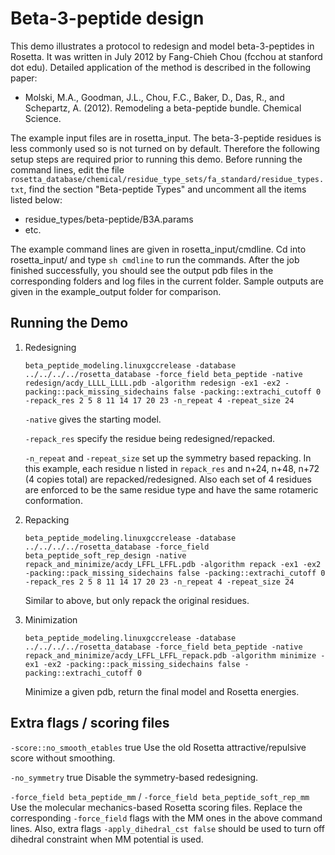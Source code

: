 Beta-3-peptide design
=====================

This demo illustrates a protocol to redesign and model beta-3-peptides in Rosetta.
It was written in July 2012 by Fang-Chieh Chou (fcchou at stanford dot edu).
Detailed application of the method is described in the following paper:

* Molski, M.A., Goodman, J.L., Chou, F.C., Baker, D., Das, R., and Schepartz, A. (2012). Remodeling a beta-peptide bundle. Chemical Science.

The example input files are in rosetta_input.
The beta-3-peptide residues is less commonly used so is not turned on by default. Therefore the following setup steps are required prior to running this demo.
Before running the command lines, edit the file `rosetta_database/chemical/residue_type_sets/fa_standard/residue_types.txt`, find the section "Beta-peptide Types" and uncomment all the items listed below:

* residue_types/beta-peptide/B3A.params
* etc.

The example command lines are given in rosetta_input/cmdline.
Cd into rosetta_input/ and type `sh cmdline` to run the commands.
After the job finished successfully, you should see the output pdb files in the corresponding folders and log files in the current folder.
Sample outputs are given in the example_output folder for comparison.

Running the Demo
----------------

1. Redesigning
   ```
   beta_peptide_modeling.linuxgccrelease -database  ../../../../rosetta_database -force_field beta_peptide -native redesign/acdy_LLLL_LLLL.pdb -algorithm redesign -ex1 -ex2 -packing::pack_missing_sidechains false -packing::extrachi_cutoff 0 -repack_res 2 5 8 11 14 17 20 23 -n_repeat 4 -repeat_size 24
   ```

   `-native` gives the starting model.

   `-repack_res` specify the residue being redesigned/repacked.

   `-n_repeat` and `-repeat_size` set up the symmetry based repacking. In this example, each residue n listed in `repack_res` and n+24, n+48, n+72 (4 copies total) are repacked/redesigned. Also each set of 4 residues are enforced to be the same residue type and have the same rotameric conformation.

2. Repacking
   ```
   beta_peptide_modeling.linuxgccrelease -database ../../../../rosetta_database -force_field beta_peptide_soft_rep_design -native repack_and_minimize/acdy_LFFL_LFFL.pdb -algorithm repack -ex1 -ex2 -packing::pack_missing_sidechains false -packing::extrachi_cutoff 0 -repack_res 2 5 8 11 14 17 20 23 -n_repeat 4 -repeat_size 24
   ```
   Similar to above, but only repack the original residues.

3. Minimization
   ```
   beta_peptide_modeling.linuxgccrelease -database  ../../../../rosetta_database -force_field beta_peptide -native repack_and_minimize/acdy_LFFL_LFFL_repack.pdb -algorithm minimize -ex1 -ex2 -packing::pack_missing_sidechains false -packing::extrachi_cutoff 0 
   ```
   Minimize a given pdb, return the final model and Rosetta energies.

Extra flags / scoring files
---------------------------

`-score::no_smooth_etables` true Use the old Rosetta attractive/repulsive score without smoothing.

`-no_symmetry` true Disable the symmetry-based redesigning.

`-force_field beta_peptide_mm` / `-force_field beta_peptide_soft_rep_mm` Use the molecular mechanics-based Rosetta scoring files. Replace the corresponding `-force_field` flags with the MM ones in the above command lines. Also, extra flags `-apply_dihedral_cst false` should be used to turn off dihedral constraint when MM potential is used.

